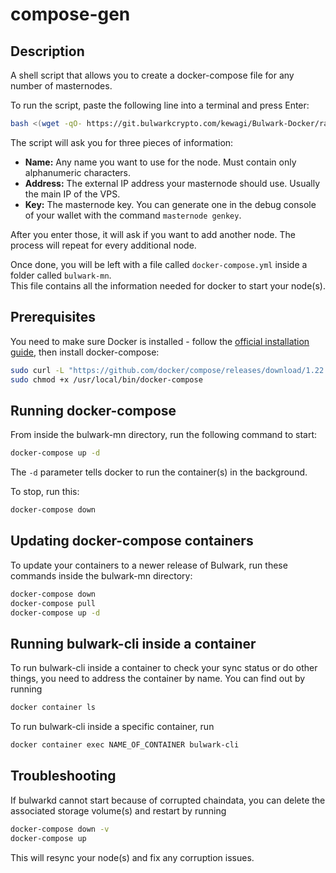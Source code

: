 # compose-gen

## Description

A shell script that allows you to create a docker-compose file for any number of masternodes.

To run the script, paste the following line into a terminal and press Enter:

```bash
bash <(wget -qO- https://git.bulwarkcrypto.com/kewagi/Bulwark-Docker/raw/branch/master/compose-gen/compose-gen.sh)
```

The script will ask you for three pieces of information:

- **Name:** Any name you want to use for the node. Must contain only alphanumeric characters.
- **Address:** The external IP address your masternode should use. Usually the main IP of the VPS.
- **Key:** The masternode key. You can generate one in the debug console of your wallet with the command `masternode genkey`.

After you enter those, it will ask if you want to add another node. The process will repeat for every additional node.

Once done, you will be left with a file called `docker-compose.yml` inside a folder called `bulwark-mn`.  
This file contains all the information needed for docker to start your node(s).

## Prerequisites

You need to make sure Docker is installed - follow the [official installation guide](https://docs.docker.com/install/linux/docker-ce/ubuntu/), then install docker-compose:

```bash
sudo curl -L "https://github.com/docker/compose/releases/download/1.22.0/docker-compose-$(uname -s)-$(uname -m)" -o /usr/local/bin/docker-compose
sudo chmod +x /usr/local/bin/docker-compose
```

## Running docker-compose

From inside the bulwark-mn directory, run the following command to start:

```bash
docker-compose up -d
```

The `-d` parameter tells docker to run the container(s) in the background.

To stop, run this:

```bash
docker-compose down
```

## Updating docker-compose containers

To update your containers to a newer release of Bulwark, run these commands inside the bulwark-mn directory:

```bash
docker-compose down
docker-compose pull
docker-compose up -d
```

## Running bulwark-cli inside a container

To run bulwark-cli inside a container to check your sync status or do other things, you need to address the container by name. You can find out by running

```bash
docker container ls
```

To run bulwark-cli inside a specific container, run

```bash
docker container exec NAME_OF_CONTAINER bulwark-cli
```

## Troubleshooting

If bulwarkd cannot start because of corrupted chaindata, you can delete the associated storage volume(s) and restart by running

```bash
docker-compose down -v
docker-compose up
```

This will resync your node(s) and fix any corruption issues.
